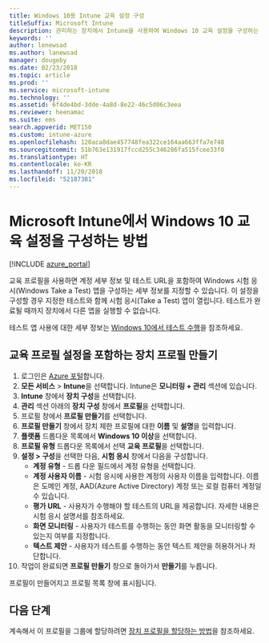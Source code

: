 ```yaml
---
title: Windows 10용 Intune 교육 설정 구성
titleSuffix: Microsoft Intune
description: 관리하는 장치에서 Intune을 사용하여 Windows 10 교육 설정을 구성하는 방법을 알아봅니다.
keywords: ''
author: lenewsad
ms.author: lanewsad
manager: dougeby
ms.date: 02/23/2018
ms.topic: article
ms.prod: ''
ms.service: microsoft-intune
ms.technology: ''
ms.assetid: 6f4de4bd-3dde-4a8d-8e22-46c5d06c3eea
ms.reviewer: heenamac
ms.suite: ems
search.appverid: MET150
ms.custom: intune-azure
ms.openlocfilehash: 120aca8dae457748fea322ce164aa663ffa7e748
ms.sourcegitcommit: 51b763e131917fccd255c346286fa515fcee33f0
ms.translationtype: HT
ms.contentlocale: ko-KR
ms.lasthandoff: 11/20/2018
ms.locfileid: "52187381"
---
```

# <a name="how-to-configure-windows-10-education-settings-in-microsoft-intune"></a>Microsoft Intune에서 Windows 10 교육 설정을 구성하는 방법

[!INCLUDE [azure_portal](./includes/azure_portal.md)]

교육 프로필을 사용하면 계정 세부 정보 및 테스트 URL을 포함하여 Windows 시험 응시(Windows Take a Test) 앱을 구성하는 세부 정보를 지정할 수 있습니다. 이 설정을 구성할 경우 지정한 테스트와 함께 시험 응시(Take a Test) 앱이 열립니다. 테스트가 완료될 때까지 장치에서 다른 앱을 실행할 수 없습니다.

테스트 앱 사용에 대한 세부 정보는 [Windows 10에서 테스트 수행](https://docs.microsoft.com/education/windows/take-tests-in-windows-10)을 참조하세요.

## <a name="create-a-device-profile-containing-education-profile-settings"></a>교육 프로필 설정을 포함하는 장치 프로필 만들기

1. 로그인은 [Azure 포털](https://portal.azure.com)합니다.
2. **모든 서비스** > **Intune**을 선택합니다. Intune은 **모니터링 + 관리** 섹션에 있습니다.
3. **Intune** 창에서 **장치 구성**을 선택합니다.
2. **관리** 섹션 아래의 **장치 구성** 창에서 **프로필**을 선택합니다.
3. 프로필 창에서 **프로필 만들기**를 선택합니다.
4. **프로필 만들기** 창에서 장치 제한 프로필에 대한 **이름** 및 **설명**을 입력합니다.
5. **플랫폼** 드롭다운 목록에서 **Windows 10 이상**을 선택합니다.
6. **프로필 유형** 드롭다운 목록에서 선택 **교육 프로필**을 선택합니다. 
7. **설정 > 구성**을 선택한 다음, **시험 응시** 창에서 다음을 구성합니다.
    - **계정 유형** - 드롭 다운 필드에서 계정 유형을 선택합니다.
    - **계정 사용자 이름** - 시험 응시에 사용한 계정의 사용자 이름을 입력합니다. 이름은 도메인 계정, AAD(Azure Active Directory) 계정 또는 로컬 컴퓨터 계정일 수 있습니다.
    - **평가 URL** - 사용자가 수행해야 할 테스트의 URL을 제공합니다. 자세한 내용은 시험 응시 설명서를 참조하세요.
    - **화면 모니터링** - 사용자가 테스트를 수행하는 동안 화면 활동을 모니터링할 수 있는지 여부를 지정합니다.
    - **텍스트 제안** - 사용자가 테스트를 수행하는 동안 텍스트 제안을 허용하거나 차단합니다.
8. 작업이 완료되면 **프로필 만들기** 창으로 돌아가서 **만들기**를 누릅니다.

프로필이 만들어지고 프로필 목록 창에 표시됩니다.

## <a name="next-steps"></a>다음 단계

계속해서 이 프로필을 그룹에 할당하려면 [장치 프로필을 할당하는 방법](device-profile-assign.md)을 참조하세요.



